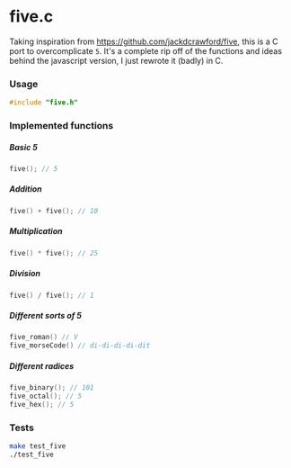 # five.c

Taking inspiration from https://github.com/jackdcrawford/five, this is a C port to overcomplicate `5`.
It's a complete rip off of the functions and ideas behind the javascript version, I just rewrote it (badly) in C.

### Usage
```C
#include "five.h"
```

### Implemented functions
##### Basic 5
```C
five(); // 5
```

##### Addition
```C
five() + five(); // 10
```

##### Multiplication
```C
five() * five(); // 25
```

##### Division
```C
five() / five(); // 1
```

##### Different sorts of 5
```C
five_roman() // V
five_morseCode() // di-di-di-di-dit
```

##### Different radices
```C
five_binary(); // 101
five_octal(); // 5
five_hex(); // 5
```

### Tests
```bash
make test_five
./test_five
```
